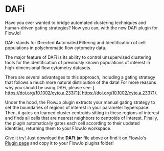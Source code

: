 # DAFi
Have you ever wanted to bridge automated clustering techniques and 
human-driven gating strategies? Now you can, with the new DAFi
plugin for FlowJo!

DAFi stands for **D**irected **A**utomated **F**iltering and
**I**dentification of cell populations in polychromatic
flow cytometry data.

The major feature of DAFi is its ability to control unsupervised
clustering tools for the identification of previously known
populations of interest in high-dimensional flow cytometry
datasets.

There are several advantages to this approach, including a 
gating strategy that follows a much more natural distribution of
the data! For more reasons why you should be using DAFi,
please see: [ https://doi.org/10.1002/cyto.a.23371]( https://doi.org/10.1002/cyto.a.23371). 

Under the hood, the FlowJo plugin extracts your manual gating
strategy to set the boundaries of regions of interest in your
parameter hyperspace. Then, it gates on learned cluster centroids
sitting in these regions of interest and finds all cells that are
nearest neighbors to centroids of interest. Finally, the plugin
automatically gates each cell according to their updated
identities, returning them to your FlowJo workspace.

Give it try! Just download the __DAFi.jar__ file above or find it
on [FlowJo's Plugin page](https://www.flowjo.com/exchange/#/) and
copy it to your FlowJo plugins folder!
  
  